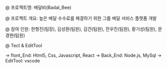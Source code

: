 @ 프로젝트명: 배달비(Badal_Bee)

@ 프로젝트 개요: 높은 배달 수수료를 해결하기 위한 그룹 배달 서비스 플랫폼 개발

@ 참여 인원: 한형진(팀장), 김성환(팀원), 김건(팀원), 전우진(팀원), 황기성(팀원), 문경현(팀원)

@ Tect & EditTool

-> flont_End: Html5, Css, Javascript, React
-> Back_End: Node.js, MySql
-> EditTool: vscode
